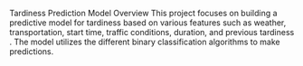 Tardiness Prediction Model
Overview
This project focuses on building a predictive model for tardiness based on various features such as weather, transportation, start time, traffic conditions, duration, and previous tardiness
. The model utilizes the different binary classification algorithms to make predictions.

